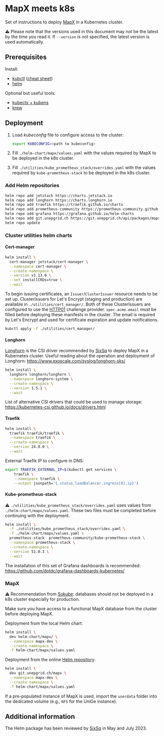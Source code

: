 # MapX meets k8s

Set of instructions to deploy [MapX](https://github.com/unep-grid/mapx) in a Kubernetes cluster.

⚠ Please note that the versions used in this document may not be the latest by the time you read it. If `--version` is not specified, the latest version is used automatically.

## Prerequisites

Install:

- [kubctl](https://kubernetes.io/docs/tasks/tools/#kubectl) ([cheat sheet](https://kubernetes.io/docs/reference/kubectl/cheatsheet/))
- [helm](https://helm.sh/docs/intro/install/)

Optional but useful tools:

- [kubectx + kubens](https://github.com/ahmetb/kubectx#installation)
- [krew](https://krew.sigs.k8s.io/docs/user-guide/setup/install/)

## Deployment

1. Load _kubeconfig_ file to configure access to the cluster:

   ```sh
   export KUBECONFIG=<path to kubeconfig>
   ```

2. Fill `./helm-chart/mapx/values.yaml` with the values required by MapX to be deployed in the k8s cluster.

3. Fill `./utilities/kube_prometheus_stack/overrides.yaml` with the values required by `kube-prometheus-stack` to be deployed in the k8s cluster.

### Add Helm repositories

```sh
helm repo add jetstack https://charts.jetstack.io
helm repo add longhorn https://charts.longhorn.io
helm repo add traefik https://traefik.github.io/charts
helm repo add prometheus-community https://prometheus-community.github.io/helm-charts
helm repo add grafana https://grafana.github.io/helm-charts
helm repo add git.unepgrid.ch https://git.unepgrid.ch/api/packages/mapx/helm
helm repo update
```

### Cluster utilities helm charts

#### Cert-manager

```sh
helm install \
  cert-manager jetstack/cert-manager \
  --namespace cert-manager \
  --create-namespace \
  --version v1.13.0 \
  --set installCRDs=true \
  --wait
```

To begin issuing certificates, an `Issuer`/`ClusterIssuer` resource needs to be set up.
ClusterIssuers for Let's Encrypt (staging and production) are available in `./utilities/cert_manager/`.
Both of these ClusterIssuers are configured to use the [HTTP01](https://cert-manager.io/docs/configuration/acme/http01/) challenge provider.
`spec.acme.email` must be filled before deploying these manifests in the cluster. The email is required by Let's Encrypt and used for certificate expiration and update notifications.

```sh
kubctl apply -f ./utilities/cert_manager/
```

#### Longhorn

[Longhorn](https://github.com/longhorn/longhorn) is the CSI driver recommended by [SixSq](https://sixsq.com/) to deploy MapX in a Kubernetes cluster.
Useful reading about the operation and deployment of Longhorn: <https://www.exoscale.com/syslog/longhorn-sks/>

```sh
helm install \
  longhorn longhorn/longhorn \
  --namespace longhorn-system \
  --create-namespace \
  --version 1.5.1 \
  --wait
```

List of alternative CSI drivers that could be used to manage storage: <https://kubernetes-csi.github.io/docs/drivers.html>

#### Traefik

```sh
helm install \
  traefik traefik/traefik \
  --namespace traefik \
  --create-namespace \
  --version 24.0.0 \
  --wait
```

External Traefik IP to configure in DNS:

```sh
export TRAEFIK_EXTERNAL_IP=$(kubectl get services \
    traefik \
    --namespace traefik \
    --output jsonpath='{.status.loadBalancer.ingress[0].ip}')
```

#### Kube-prometheus-stack

⚠ `./utilities/kube_prometheus_stack/overrides.yaml` uses values from `./helm-chart/mapx/values.yaml`. These two files must be completed before continuing with the deployment.

```sh
helm install \
  -f ./utilities/kube_prometheus_stack/overrides.yaml \
  -f ./helm-chart/mapx/values.yaml \
  prometheus-stack  prometheus-community/kube-prometheus-stack \
  --namespace prometheus-stack \
  --create-namespace \
  --version 51.0.3 \
  --wait
```

The installation of this set of Grafana dashboards is recommended: <https://github.com/dotdc/grafana-dashboards-kubernetes/>

### MapX

⚠ Recommendation from [Sokube](https://www.sokube.io/en/home): databases should not be deployed in a k8s cluster especially for production.

Make sure you have access to a functional MapX database from the cluster before deploying MapX.

Deployment from the local Helm chart:

```sh
helm install \
  dev helm-chart/mapx/ \
  --namespace mapx-dev \
  --create-namespace \
  -f helm-chart/mapx/values.yaml
```

Deployment from the online [Helm repository](https://git.unepgrid.ch/mapx/-/packages/helm/mapx/):

```sh
helm install \
  dev git.unepgrid.ch/mapx \
  --namespace mapx-dev \
  --create-namespace \
  -f helm-chart/mapx/values.yaml
```

If a pre-populated instance of MapX is used, import the `userdata` folder into the dedicated volume (e.g., `NFS` for the UniGe instance).

## Additional information

The Helm package has been reviewed by [SixSq](https://sixsq.com/) in May and July 2023.

